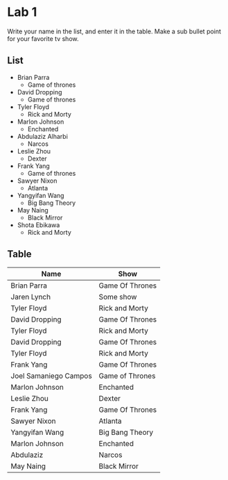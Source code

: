 # Lab 1
Write your name in the list, and enter it in the table. Make a sub bullet point for your favorite tv show.

## List

* Brian Parra
  * Game of thrones
* David Dropping
  * Game of thrones
* Tyler Floyd
    * Rick and Morty
* Marlon Johnson
    * Enchanted
* Abdulaziz Alharbi
  * Narcos
* Leslie Zhou
    * Dexter
* Frank Yang
  * Game of thrones
* Sawyer Nixon
  * Atlanta
* Yangyifan Wang
  * Big Bang Theory
* May Naing
    * Black Mirror
* Shota Ebikawa
  * Rick and Morty
 
 
## Table
| Name | Show|
| ------------- | ------------- |
| Brian Parra     | Game Of Thrones|
| Jaren Lynch     | Some show|
| Tyler Floyd | Rick and Morty
| David Dropping     | Game Of Thrones|
| Tyler Floyd | Rick and Morty|
| David Dropping     | Game Of Thrones|
| Tyler Floyd | Rick and Morty|
| Frank Yang     | Game Of Thrones|
|Joel Samaniego Campos | Game of Thrones|
| Marlon Johnson | Enchanted |
| Leslie Zhou | Dexter |
| Frank Yang   | Game Of Thrones|
| Sawyer Nixon | Atlanta|
| Yangyifan Wang | Big Bang Theory |
| Marlon Johnson | Enchanted | 
| Abdulaziz | Narcos |
| May Naing | Black Mirror |
